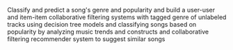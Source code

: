 Classify and predict a song's genre and popularity and build a user-user and item-item collaborative filtering systems
with tagged genre of unlabeled tracks using decision tree models and classifying songs based on popularity by analyzing music trends and constructs
and collaborative filtering recommender system to suggest similar songs
